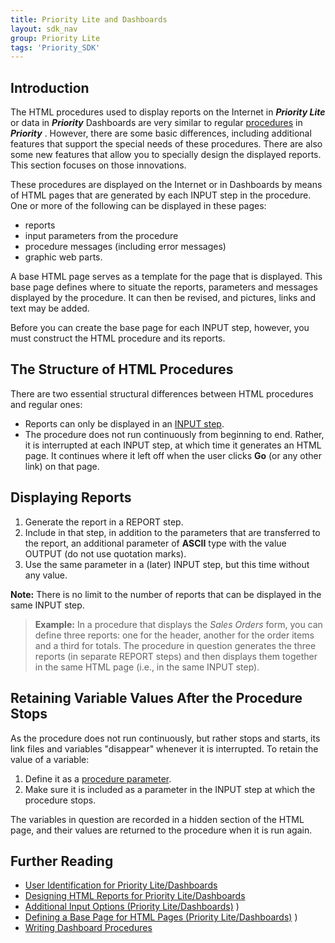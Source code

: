 ```yaml
---
title: Priority Lite and Dashboards
layout: sdk_nav
group: Priority Lite
tags: 'Priority_SDK'
---
```


## Introduction

The HTML procedures used to display reports on the Internet in
 ***Priority Lite*** or data in  ***Priority***  Dashboards are very similar
to regular [procedures](Procedures) in ***Priority*** .
However, there are some basic differences, including additional features
that support the special needs of these procedures. There are also some
new features that allow you to specially design the displayed reports.
This section focuses on those innovations.

These procedures are displayed on the Internet or in Dashboards by means
of HTML pages that are generated by each INPUT step in the procedure.
One or more of the following can be displayed in these pages:

-   reports
-   input parameters from the procedure
-   procedure messages (including error messages)
-   graphic web parts.

A base HTML page serves as a template for the page that is displayed.
This base page defines where to situate the reports, parameters and
messages displayed by the procedure. It can then be revised, and
pictures, links and text may be added.

Before you can create the base page for each INPUT step, however, you
must construct the HTML procedure and its reports.

## The Structure of HTML Procedures 

There are two essential structural differences between HTML procedures
and regular ones:

-   Reports can only be displayed in an [INPUT
    step](Procedure_Steps#Basic_Commands).
-   The procedure does not run continuously from beginning to end.
    Rather, it is interrupted at each INPUT step, at which time it
    generates an HTML page. It continues where it left off when the user
    clicks **Go** (or any other link) on that page.

## Displaying Reports 

1.  Generate the report in a REPORT step.
2.  Include in that step, in addition to the parameters that are
    transferred to the report, an additional parameter of **ASCII** type
    with the value OUTPUT (do not use quotation marks).
3.  Use the same parameter in a (later) INPUT step, but this time
    without any value.

**Note:** There is no limit to the number of reports that can be
displayed in the same INPUT step.


> **Example:** In a procedure that displays the *Sales Orders* form, you
> can define three reports: one for the header, another for the order
> items and a third for totals. The procedure in question generates the
> three reports (in separate REPORT steps) and then displays them
> together in the same HTML page (i.e., in the same INPUT step).

## Retaining Variable Values After the Procedure Stops 

As the procedure does not run continuously, but rather stops and starts,
its link files and variables "disappear" whenever it is interrupted. To
retain the value of a variable:

1.  Define it as a [procedure
    parameter](Procedure_Parameters).
2.  Make sure it is included as a parameter in the INPUT step at which
    the procedure stops.

The variables in question are recorded in a hidden section of the HTML
page, and their values are returned to the procedure when it is run
again.

## Further Reading

-   [User Identification for Priority
    Lite/Dashboards](Lite-Identification )
-   [Designing HTML Reports for Priority
    Lite/Dashboards](Lite-Dashboards-Reports )
-   [Additional Input Options (Priority
    Lite/Dashboards)](Additional-Input-PriorityLite-Dashboards) )
-   [Defining a Base Page for HTML Pages (Priority
    Lite/Dashboards)](Base-Page-HTML) )
-   [Writing Dashboard
    Procedures](Dashboard-Procedures )

